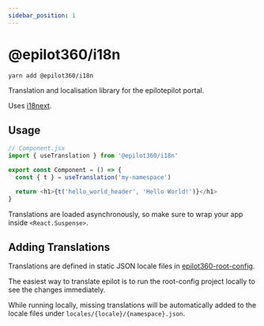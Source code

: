 ```yaml
---
sidebar_position: 1
---
```


# @epilot360/i18n

```
yarn add @epilot360/i18n
```

Translation and localisation library for the epilotepilot portal.

Uses [i18next](https://www.i18next.com/).

## Usage


```js
// Component.jsx
import { useTranslation } from '@epilot360/i18n'

export const Component = () => {
  const { t } = useTranslation('my-namespace')

  return <h1>{t('hello_world_header', 'Hello World!')}</h1>
}
```

Translations are loaded asynchronously, so make sure to wrap your app inside `<React.Suspense>`.

## Adding Translations

Translations are defined in static JSON locale files in [epilot360-root-config](https://gitlab.com/e-pilot/product/epilot-portal/epilot360-root-config/-/tree/master/locales).

The easiest way to translate epilot is to run the root-config project locally to see the changes immediately.

While running locally, missing translations will be automatically added to the locale files under `locales/{locale}/{namespace}.json`.
